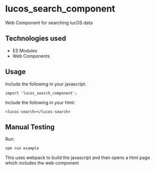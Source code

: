 # lucos_search_component
Web Component for searching lucOS data

## Technologies used
* ES Modules
* Web Components

## Usage
Include the following in your javascript:
```
import 'lucos_search_component';
```

Include the following in your html:
```
<lucos-search></lucos-search>
```

## Manual Testing
Run:
```
npm run example
```
This uses webpack to build the javascript and then opens a html page which includes the web component
